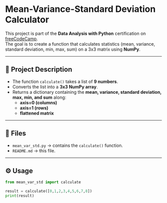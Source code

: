 # Mean-Variance-Standard Deviation Calculator

This project is part of the **Data Analysis with Python** certification on [freeCodeCamp](https://www.freecodecamp.org/).  
The goal is to create a function that calculates statistics (mean, variance, standard deviation, min, max, sum) on a 3x3 matrix using **NumPy**.

---

## 📌 Project Description

- The function `calculate()` takes a list of **9 numbers**.
- Converts the list into a **3x3 NumPy array**.
- Returns a dictionary containing the **mean, variance, standard deviation, max, min, and sum** along:
  - **axis=0 (columns)**
  - **axis=1 (rows)**
  - **flattened matrix**

---

## 📂 Files

- `mean_var_std.py` → contains the `calculate()` function.
- `README.md` → this file.

---

## ⚙️ Usage

```python
from mean_var_std import calculate

result = calculate([0,1,2,3,4,5,6,7,8])
print(result)

